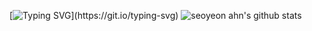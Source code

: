 [![Typing SVG](https://readme-typing-svg.demolab.com?font=Fira+Code&pause=1000&color=82F783&background=000000&center=true&vCenter=true&width=435&lines=+Hi+there!+I'm+seoyeon.)](https://git.io/typing-svg)
![seoyeon ahn's github stats](https://github-readme-stats.vercel.app/api?username=sonoasy&theme=gruvbox&show_icons=true)
 
